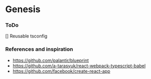 # Genesis

### ToDo

[] Reusable tsconfig

### References and inspiration

- https://github.com/palantir/blueprint
- https://github.com/a-tarasyuk/react-webpack-typescript-babel
- https://github.com/facebook/create-react-app
